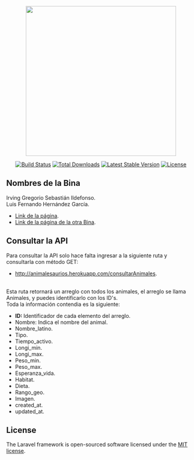 <p align="center"><a href="https://laravel.com" target="_blank"><img src="https://raw.githubusercontent.com/laravel/art/master/logo-lockup/5%20SVG/2%20CMYK/1%20Full%20Color/laravel-logolockup-cmyk-red.svg" width="400"></a></p>

<p align="center">
<a href="https://travis-ci.org/laravel/framework"><img src="https://travis-ci.org/laravel/framework.svg" alt="Build Status"></a>
<a href="https://packagist.org/packages/laravel/framework"><img src="https://img.shields.io/packagist/dt/laravel/framework" alt="Total Downloads"></a>
<a href="https://packagist.org/packages/laravel/framework"><img src="https://img.shields.io/packagist/v/laravel/framework" alt="Latest Stable Version"></a>
<a href="https://packagist.org/packages/laravel/framework"><img src="https://img.shields.io/packagist/l/laravel/framework" alt="License"></a>
</p>


## Nombres de la Bina
Irving Gregorio Sebastián Ildefonso. <br>
Luis Fernando Hernández García.

- [Link de la página](http://animalesaurios.herokuapp.com/).
- [Link de la página de la otra Bina](http://animalesaurios.herokuapp.com/).


## Consultar la API

Para consultar la API solo hace falta ingresar a la siguiente ruta y consultarla con método GET:
- http://animalesaurios.herokuapp.com/consultarAnimales.
<br>
Esta ruta retornará un arreglo con todos los animales, el arreglo se llama Animales, y puedes identificarlo con los ID's.
<br>
Toda la información contendia es la siguiente:

- <b>ID: </b>Identificador de cada elemento del arreglo.
- Nombre: Indica el nombre del animal.
- Nombre_latino.
- Tipo.
- Tiempo_activo.
- Longi_min.
- Longi_max.
- Peso_min.
- Peso_max.
- Esperanza_vida.
- Habitat.
- Dieta.
- Rango_geo.
- Imagen.
- created_at.
- updated_at.

## License

The Laravel framework is open-sourced software licensed under the [MIT license](https://opensource.org/licenses/MIT).
